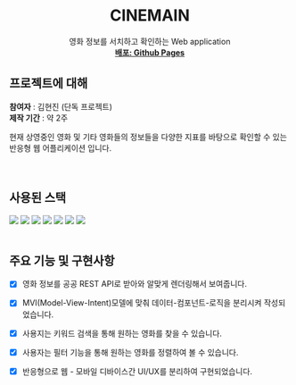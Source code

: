 <div align="center">
  <h1 align="center">CINEMAIN</h3>

  <p align="center">
    영화 정보를 서치하고 확인하는 Web application
    <br />
    <a href="https://greatisland.github.io/cinemain"><strong>배포: Github Pages</strong></a>
  </p>
</div>

## 프로젝트에 대해

<strong>참여자</strong> : 김현진 (단독 프로젝트)
<br />
<strong>제작 기간</strong> : 약 2주

현재 상영중인 영화 및 기타 영화들의 정보들을 다양한 지표를 바탕으로 확인할 수 있는 반응형 웹 어플리케이션 입니다.
<br /><br /><br />

## 사용된 스택
<img src="https://img.shields.io/badge/TypeScript-3178C6?style=for-the-badge&logo=typescript&logoColor=white">
<img src="https://img.shields.io/badge/React-20232A?style=for-the-badge&logo=react&logoColor=61DAFB">
<img src="https://img.shields.io/badge/React Router-20232A?style=for-the-badge&logo=reactrouter&logoColor=61DAFB">
<img src="https://img.shields.io/badge/Redux Toolkit-20232A?style=for-the-badge&logo=redux&logoColor=61DAFB">
<img src="https://img.shields.io/badge/Styled Components-DB7093?style=for-the-badge&logo=styledcomponents&logoColor=white">
<img src="https://img.shields.io/badge/Swiper-6332F6?style=for-the-badge&logo=reactrouter&logoColor=white">
<img src="https://img.shields.io/badge/Vite-646CFF?style=for-the-badge&logo=reactrouter&logoColor=white">
<br /><br />

## 주요 기능 및 구현사항
- [x] 영화 정보를 공공 REST API로 받아와 알맞게 렌더링해서 보여줍니다.
- [x] MVI(Model-View-Intent)모델에 맞춰 데이터-컴포넌트-로직을 분리시켜 작성되었습니다.
- [x] 사용지는 키워드 검색을 통해 원하는 영화를 찾을 수 있습니다.
- [x] 사용자는 필터 기능을 통해 원하는 영화를 정렬하여 볼 수 있습니다.
- [x] 반응형으로 웹 - 모바일 디바이스간 UI/UX를 분리하여 구현되었습니다.

